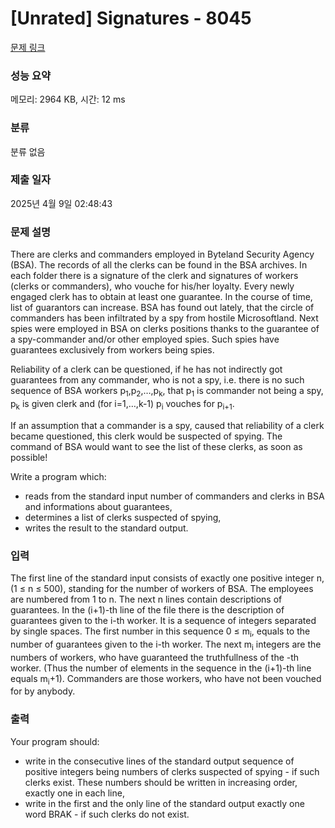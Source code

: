# [Unrated] Signatures - 8045 

[문제 링크](https://www.acmicpc.net/problem/8045) 

### 성능 요약

메모리: 2964 KB, 시간: 12 ms

### 분류

분류 없음

### 제출 일자

2025년 4월 9일 02:48:43

### 문제 설명

<p>There are clerks and commanders employed in Byteland Security Agency (BSA). The records of all the clerks can be found in the BSA archives. In each folder there is a signature of the clerk and signatures of workers (clerks or commanders), who vouche for his/her loyalty. Every newly engaged clerk has to obtain at least one guarantee. In the course of time, list of guarantors can increase. BSA has found out lately, that the circle of commanders has been infiltrated by a spy from hostile Microsoftland. Next spies were employed in BSA on clerks positions thanks to the guarantee of a spy-commander and/or other employed spies. Such spies have guarantees exclusively from workers being spies.</p>

<p>Reliability of a clerk can be questioned, if he has not indirectly got guarantees from any commander, who is not a spy, i.e. there is no such sequence of BSA workers p<sub>1</sub>,p<sub>2</sub>,…,p<sub>k</sub>, that p<sub>1</sub> is commander not being a spy, p<sub>k</sub> is given clerk and (for i=1,…,k-1) p<sub>i</sub> vouches for p<sub>i+1</sub>.</p>

<p>If an assumption that a commander is a spy, caused that reliability of a clerk became questioned, this clerk would be suspected of spying. The command of BSA would want to see the list of these clerks, as soon as possible!</p>

<p>Write a program which:</p>

<ul>
	<li>reads from the standard input number of commanders and clerks in BSA and informations about guarantees,</li>
	<li>determines a list of clerks suspected of spying,</li>
	<li>writes the result to the standard output.</li>
</ul>

### 입력 

 <p>The first line of the standard input consists of exactly one positive integer n, (1 ≤ n ≤ 500), standing for the number of workers of BSA. The employees are numbered from 1 to n. The next n lines contain descriptions of guarantees. In the (i+1)-th line of the file there is the description of guarantees given to the i-th worker. It is a sequence of integers separated by single spaces. The first number in this sequence 0 ≤ m<sub>i</sub>, equals to the number of guarantees given to the i-th worker. The next m<sub>i</sub> integers are the numbers of workers, who have guaranteed the truthfullness of the -th worker. (Thus the number of elements in the sequence in the (i+1)-th line equals m<sub>i</sub>+1). Commanders are those workers, who have not been vouched for by anybody.</p>

### 출력 

 <p>Your program should:</p>

<ul>
	<li>write in the consecutive lines of the standard output sequence of positive integers being numbers of clerks suspected of spying - if such clerks exist. These numbers should be written in increasing order, exactly one in each line,</li>
	<li>write in the first and the only line of the standard output exactly one word BRAK - if such clerks do not exist.</li>
</ul>


